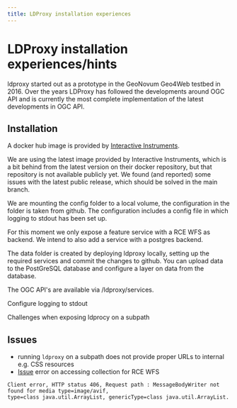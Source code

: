 ```yaml
---
title: LDProxy installation experiences 
---
```


# LDProxy installation experiences/hints

ldproxy started out as a prototype in the GeoNovum Geo4Web testbed in 2016. 
Over the years LDProxy has followed the developments around OGC API 
and is currently the most complete implementation of the latest developments in OGC API.

## Installation

A docker hub image is provided by [Interactive Instruments](https://hub.docker.com/r/iide/ldproxy). 

We are using the latest image provided by Interactive Instruments, 
which is a bit behind from the latest version on their docker repository, 
but that repository is not available publicly yet. We found (and reported) 
some issues with the latest public release, which should be solved in the main branch.

We are mounting the config folder to a local volume, the configuration in the 
folder is taken from github. The configuration includes a config file in which logging 
to stdout has been set up.

For this moment we only expose a feature service with a RCE WFS as backend. 
We intend to also add a service with a postgres backend.

The data folder is created by deploying ldproxy locally, setting up the required services and commit the changes to github. You can upload data to the PostGreSQL database and configure a layer on data from the database.

The OGC API's are available via /ldproxy/services.

Configure logging to stdout

Challenges when exposing ldprocy on a subpath

## Issues

* running `ldproxy` on a subpath does not provide proper URLs to internal e.g. CSS resources
* [Issue](https://github.com/interactive-instruments/ldproxy/issues/454) error on accessing collection for RCE WFS

```
Client error, HTTP status 406, Request path : MessageBodyWriter not found for media type=image/avif, 
type=class java.util.ArrayList, genericType=class java.util.ArrayList.

```